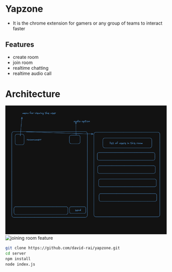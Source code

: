 # Yapzone
- It is the chrome extension for gamers or any group of teams to interact faster 

## Features
- create room
- join room
- realtime chatting
- realtime audio call

# Architecture
<img src="./extension/public/Screenshot 2025-04-25 210039.png" alt="joining room feature">
<img src="./extension/public/a2.png" alt="joining room feature">

```bash
git clone https://github.com/david-rai/yapzone.git
cd server 
npm install
node index.js
```